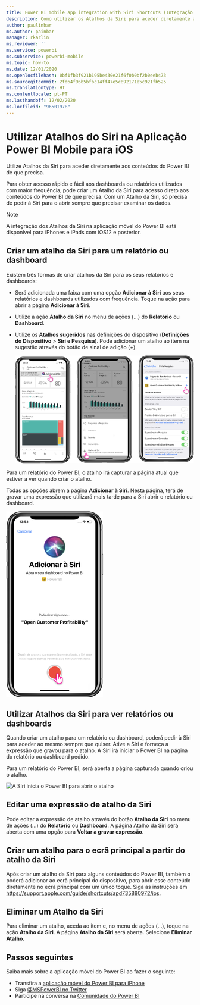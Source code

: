 ```yaml
---
title: Power BI mobile app integration with Siri Shortcuts (Integração de Atalhos da Siri na aplicação móvel do Power BI)
description: Como utilizar os Atalhos da Siri para aceder diretamente aos conteúdos do Power BI de que precisa.
author: paulinbar
ms.author: painbar
manager: rkarlin
ms.reviewer: ''
ms.service: powerbi
ms.subservice: powerbi-mobile
ms.topic: how-to
ms.date: 12/01/2020
ms.openlocfilehash: 0bf1fb3f921b195be430e21f6f0b0bf2b0eeb473
ms.sourcegitcommit: 2fd64f96b5bfbc14ff47e5c892171e5c921fb525
ms.translationtype: HT
ms.contentlocale: pt-PT
ms.lasthandoff: 12/02/2020
ms.locfileid: "96501978"
---
```

# <a name="using-siri-shortcuts-in-power-bi-mobile-ios-app"></a>Utilizar Atalhos do Siri na Aplicação Power BI Mobile para iOS

Utilize Atalhos da Siri para aceder diretamente aos conteúdos do Power BI de que precisa.

Para obter acesso rápido e fácil aos dashboards ou relatórios utilizados com maior frequência, pode criar um Atalho da Siri para acesso direto aos conteúdos do Power BI de que precisa. Com um Atalho da Siri, só precisa de pedir à Siri para o abrir sempre que precisar examinar os dados.

> [!NOTE]
> A integração dos Atalhos da Siri na aplicação móvel do Power BI está disponível para iPhones e iPads com iOS12 e posterior.

## <a name="create-siri-shortcut-for-a-report-or-dashboard"></a>Criar um atalho da Siri para um relatório ou dashboard

Existem três formas de criar atalhos da Siri para os seus relatórios e dashboards:

- Será adicionada uma faixa com uma opção **Adicionar à Siri** aos seus relatórios e dashboards utilizados com frequência. Toque na ação para abrir a página **Adicionar à Siri**.
    
- Utilize a ação **Atalho da Siri** no menu de ações (...) do **Relatório** ou **Dashboard**.
    
- Utilize os **Atalhos sugeridos** nas definições do dispositivo (**Definições do Dispositivo** > **Siri e Pesquisa**). Pode adicionar um atalho ao item na sugestão através do botão de sinal de adição (+).
     
     ![Criar um atalho](./media/mobile-apps-ios-siri-search/power-bi-siri-create-shortcut.png)

Para um relatório do Power BI, o atalho irá capturar a página atual que estiver a ver quando criar o atalho. 

Todas as opções abrem a página **Adicionar à Siri**. Nesta página, terá de gravar uma expressão que utilizará mais tarde para a Siri abrir o relatório ou dashboard. 
   
![Página Adicionar à Siri](./media/mobile-apps-ios-siri-search/power-bi-siri-add-page.png)
    

## <a name="use-siri-shortcuts-to-view-report-or-dashboard"></a>Utilizar Atalhos da Siri para ver relatórios ou dashboards

Quando criar um atalho para um relatório ou dashboard, poderá pedir à Siri para aceder ao mesmo sempre que quiser.
Ative a Siri e forneça a expressão que gravou para o atalho. A Siri irá iniciar o Power BI na página do relatório ou dashboard pedido. 

Para um relatório do Power BI, será aberta a página capturada quando criou o atalho.


  ![A Siri inicia o Power BI para abrir o atalho](./media/mobile-apps-ios-siri-search/power-bi-siri-open.png)
  

## <a name="edit-siri-shortcut-phrase"></a>Editar uma expressão de atalho da Siri 
Pode editar a expressão de atalho através do botão **Atalho da Siri** no menu de ações (...) do **Relatório** ou **Dashboard**. A página Atalho da Siri será aberta com uma opção para **Voltar a gravar expressão**. 

## <a name="create-a-home-screen-shortcut-from-your-siri-shortcut"></a>Criar um atalho para o ecrã principal a partir do atalho da Siri 
Após criar um atalho da Siri para alguns conteúdos do Power BI, também o poderá adicionar ao ecrã principal do dispositivo, para abrir esse conteúdo diretamente no ecrã principal com um único toque. Siga as instruções em https://support.apple.com/guide/shortcuts/apd735880972/ios.

## <a name="delete-siri-shortcut"></a>Eliminar um Atalho da Siri 
Para eliminar um atalho, aceda ao item e, no menu de ações (...), toque na ação **Atalho da Siri**. A página **Atalho da Siri** será aberta. Selecione **Eliminar Atalho**.

## <a name="next-steps"></a>Passos seguintes
Saiba mais sobre a aplicação móvel do Power BI ao fazer o seguinte: 

* Transfira a [aplicação móvel do Power BI para iPhone](https://go.microsoft.com/fwlink/?LinkId=522062)
* Siga [@MSPowerBI no Twitter](https://twitter.com/MSPowerBI)
* Participe na conversa na [Comunidade do Power BI](https://community.powerbi.com/)